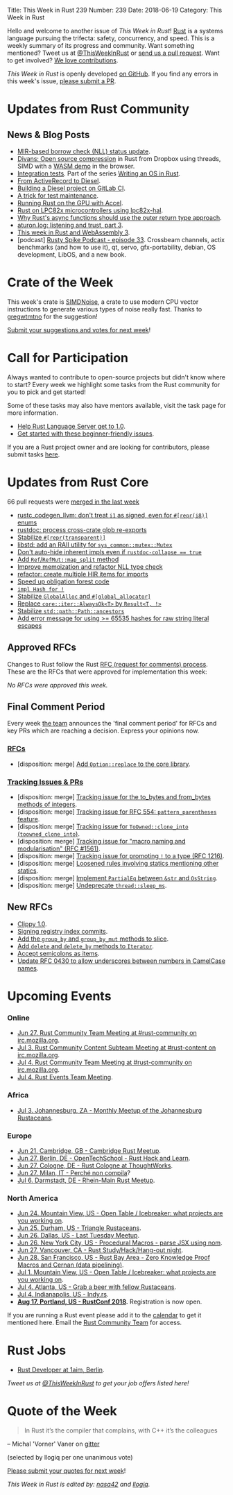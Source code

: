 Title: This Week in Rust 239
Number: 239
Date: 2018-06-19
Category: This Week in Rust

Hello and welcome to another issue of *This Week in Rust*!
[Rust](http://rust-lang.org) is a systems language pursuing the trifecta: safety, concurrency, and speed.
This is a weekly summary of its progress and community.
Want something mentioned? Tweet us at [@ThisWeekInRust](https://twitter.com/ThisWeekInRust) or [send us a pull request](https://github.com/cmr/this-week-in-rust).
Want to get involved? [We love contributions](https://github.com/rust-lang/rust/blob/master/CONTRIBUTING.md).

*This Week in Rust* is openly developed [on GitHub](https://github.com/cmr/this-week-in-rust).
If you find any errors in this week's issue, [please submit a PR](https://github.com/cmr/this-week-in-rust/pulls).

# Updates from Rust Community

## News & Blog Posts

* [MIR-based borrow check (NLL) status update](http://smallcultfollowing.com/babysteps/blog/2018/06/15/mir-based-borrow-check-nll-status-update/).
* [Divans: Open source compression](https://blogs.dropbox.com/tech/2018/06/building-better-compression-together-with-divans/) in Rust from Dropbox using threads, SIMD with a [WASM demo](https://dropbox.github.io/divans) in the browser.
* [Integration tests](https://os.phil-opp.com/integration-tests/). Part of the series [Writing an OS in Rust](https://os.phil-opp.com/).
* [From ActiveRecord to Diesel](http://patshaughnessy.net/2018/6/9/from-activerecord-to-diesel).
* [Building a Diesel project on GitLab CI](https://noyez.gitlab.io/post/2018-06-15-rust-plus-diesel-plus-gitlab/).
* [A trick for test maintenance](https://matklad.github.io/2018/06/18/a-trick-for-test-maintenance.html).
* [Running Rust on the GPU with Accel](https://bheisler.github.io/post/rust-on-the-gpu-with-accel/).
* [Rust on LPC82x microcontrollers using lpc82x-hal](https://users.rust-lang.org/t/lpc82x-hal-0-2-rust-on-lpc82x-microcontrollers/18144).
* [Why Rust's async functions should use the outer return type approach](https://github.com/MajorBreakfast/rust-blog/blob/master/posts/2018-06-19-outer-return-type-approach.md).
* [aturon.log: listening and trust, part 3](https://aturon.github.io/2018/06/18/listening-part-3/).
* [This week in Rust and WebAssembly 3](https://rustwasm.github.io/2018/06/04/this-week-in-rust-wasm-003.html).
* [podcast] [Rusty Spike Podcast - episode 33](https://rusty-spike.blubrry.net/2018/06/13/episode-33-jun-13-2018/). Crossbeam channels, actix benchmarks (and how to use it), qt, servo, gfx-portability, debian, OS development, LibOS, and a new book.

# Crate of the Week

This week's crate is [SIMDNoise](https://crates.io/crates/simdnoise), a crate to use modern CPU vector instructions to generate various types of noise really fast. Thanks to [gregwtmtno](https://users.rust-lang.org/u/gregwtmtno) for the suggestion!

[Submit your suggestions and votes for next week][submit_crate]!

[submit_crate]: https://users.rust-lang.org/t/crate-of-the-week/2704

# Call for Participation

Always wanted to contribute to open-source projects but didn't know where to start?
Every week we highlight some tasks from the Rust community for you to pick and get started!

Some of these tasks may also have mentors available, visit the task page for more information.

* [Help Rust Language Server get to 1.0](https://github.com/rust-lang-nursery/rls/issues/914).
* [Get started with these beginner-friendly issues](https://www.rustaceans.org/findwork/starters).

If you are a Rust project owner and are looking for contributors, please submit tasks [here][guidelines].

[guidelines]: https://users.rust-lang.org/t/twir-call-for-participation/4821

# Updates from Rust Core

66 pull requests were [merged in the last week][merged]

[merged]: https://github.com/search?q=is%3Apr+org%3Arust-lang+is%3Amerged+merged%3A2018-06-11..2018-06-18

* [rustc_codegen_llvm: don't treat `i1` as signed, even for `#[repr(i8)]` enums](https://github.com/rust-lang/rust/pull/51594)
* [rustdoc: process cross-crate glob re-exports](https://github.com/rust-lang/rust/pull/51584)
* [Stabilize `#[repr(transparent)]`](https://github.com/rust-lang/rust/pull/51562)
* [libstd: add an RAII utility for `sys_common::mutex::Mutex`](https://github.com/rust-lang/rust/pull/51529)
* [Don't auto-hide inherent impls even if `rustdoc-collapse == true`](https://github.com/rust-lang/rust/pull/51527)
* [Add `Ref`/`RefMut::map_split` method](https://github.com/rust-lang/rust/pull/51466)
* [Improve memoization and refactor NLL type check](https://github.com/rust-lang/rust/pull/51460)
* [refactor: create multiple HIR items for imports](https://github.com/rust-lang/rust/pull/51425)
* [Speed up obligation forest code](https://github.com/rust-lang/rust/pull/51411)
* [`impl Hash for !`](https://github.com/rust-lang/rust/pull/51404)
* [Stabilize `GlobalAlloc` and `#[global_allocator]`](https://github.com/rust-lang/rust/pull/51241)
* [Replace `core::iter::AlwaysOk<T>` by `Result<T, !>`](https://github.com/rust-lang/rust/pull/50941)
* [Stabilize `std::path::Path::ancestors`](https://github.com/rust-lang/rust/pull/50894)
* [Add error message for using >= 65535 hashes for raw string literal escapes](https://github.com/rust-lang/rust/pull/50296)

## Approved RFCs

Changes to Rust follow the Rust [RFC (request for comments)
process](https://github.com/rust-lang/rfcs#rust-rfcs). These
are the RFCs that were approved for implementation this week:

*No RFCs were approved this week.*

## Final Comment Period

Every week [the team](https://www.rust-lang.org/team.html) announces the
'final comment period' for RFCs and key PRs which are reaching a
decision. Express your opinions now.

### [RFCs](https://github.com/rust-lang/rfcs/labels/final-comment-period)

* [disposition: merge] [Add `Option::replace` to the core library](https://github.com/rust-lang/rfcs/pull/2296).

### [Tracking Issues & PRs](https://github.com/rust-lang/rust/labels/final-comment-period)

* [disposition: merge] [Tracking issue for the to_bytes and from_bytes methods of integers](https://github.com/rust-lang/rust/issues/49792).
* [disposition: merge] [Tracking issue for RFC 554: `pattern_parentheses` feature](https://github.com/rust-lang/rust/issues/51087).
* [disposition: merge] [Tracking issue for `ToOwned::clone_into` (`toowned_clone_into`)](https://github.com/rust-lang/rust/issues/41263).
* [disposition: merge] [Tracking issue for "macro naming and modularisation" (RFC #1561)](https://github.com/rust-lang/rust/issues/35896).
* [disposition: merge] [Tracking issue for promoting `!` to a type (RFC 1216)](https://github.com/rust-lang/rust/issues/35121).
* [disposition: merge] [Loosened rules involving statics mentioning other statics](https://github.com/rust-lang/rust/pull/51110).
* [disposition: merge] [Implement `PartialEq` between `&str` and `OsString`](https://github.com/rust-lang/rust/pull/51178).
* [disposition: merge] [Undeprecate `thread::sleep_ms`](https://github.com/rust-lang/rust/pull/51610).

## New RFCs

* [Clippy 1.0](https://github.com/rust-lang/rfcs/pull/2476).
* [Signing registry index commits](https://github.com/rust-lang/rfcs/pull/2474).
* [Add the `group_by` and `group_by_mut` methods to slice](https://github.com/rust-lang/rfcs/pull/2477).
* [Add `delete` and `delete_by` methods to `Iterator`](https://github.com/rust-lang/rfcs/pull/2475).
* [Accept semicolons as items](https://github.com/rust-lang/rfcs/pull/2479).
* [Update RFC 0430 to allow underscores between numbers in CamelCase names](https://github.com/rust-lang/rfcs/pull/2478).

# Upcoming Events

### Online

* [Jun 27. Rust Community Team Meeting at #rust-community on irc.mozilla.org](irc://irc.mozilla.org/rust-community).
* [Jul  3. Rust Community Content Subteam Meeting at #rust-content on irc.mozilla.org](irc://irc.mozilla.org/rust-content).
* [Jul  4. Rust Community Team Meeting at #rust-community on irc.mozilla.org](irc://irc.mozilla.org/rust-community).
* [Jul  4. Rust Events Team Meeting](https://t.me/joinchat/EkKINhHCgZ9llzvPidOssA).

### Africa

* [Jul  3. Johannesburg, ZA - Monthly Meetup of the Johannesburg Rustaceans](https://www.meetup.com/Johannesburg-Rust-Meetup/events/cpblrnyxkbfb/).

### Europe

* [Jun 21. Cambridge, GB - Cambridge Rust Meetup](https://www.meetup.com/Cambridge-Rust-Meetup/events/pzwshpyxjbcc/).
* [Jun 27. Berlin, DE - OpenTechSchool - Rust Hack and Learn](https://www.meetup.com/opentechschool-berlin/events/251675898/).
* [Jun 27. Cologne, DE - Rust Cologne at ThoughtWorks](https://www.meetup.com/RustCologne/events/vnwndpyxjbjb/).
* [Jun 27. Milan, IT - Perché non compila](https://www.meetup.com/rust-language-milano/events/251914721/)?
* [Jul  6. Darmstadt, DE - Rhein-Main Rust Meetup](https://www.meetup.com/Rust-Rhein-Main/events/251928672).

### North America

* [Jun 24. Mountain View, US - Open Table / Icebreaker: what projects are you working on](https://www.meetup.com/Rust-Dev-in-Mountain-View/events/glnfcpyxjbgc/).
* [Jun 25. Durham, US - Triangle Rustaceans](https://www.meetup.com/triangle-rustaceans/events/kkjnpnyxjbhc/).
* [Jun 26. Dallas, US - Last Tuesday Meetup](https://www.meetup.com/Dallas-Rust/events/zfgwzmyxjbjc/).
* [Jun 26. New York City, US - Procedural Macros - parse JSX using nom](https://www.meetup.com/Rust-NYC/events/251490499/).
* [Jun 27. Vancouver, CA - Rust Study/Hack/Hang-out night](https://www.meetup.com/Vancouver-Rust/events/dqldspyxjbkc/).
* [Jun 28. San Francisco, US - Rust Bay Area - Zero Knowledge Proof Macros and Cernan (data pipelining)](https://www.meetup.com/Rust-Bay-Area/events/244156617/).
* [Jul  1. Mountain View, US - Open Table / Icebreaker: what projects are you working on](https://www.meetup.com/Rust-Dev-in-Mountain-View/events/glnfcpyxkbcb/).
* [Jul  4. Atlanta, US - Grab a beer with fellow Rustaceans](https://www.meetup.com/Rust-ATL/events/rhvgrmyxkbgb/).
* [Jul  4. Indianapolis, US - Indy.rs](https://www.meetup.com/indyrs/events/mffbtpyxkbgb/).
* **[Aug 17. Portland, US - RustConf 2018](http://rustconf.com/).** Registration is now open.

If you are running a Rust event please add it to the [calendar] to get
it mentioned here. Email the [Rust Community Team][community] for access.

[calendar]: https://www.google.com/calendar/embed?src=apd9vmbc22egenmtu5l6c5jbfc%40group.calendar.google.com
[community]: mailto:community-team@rust-lang.org

# Rust Jobs

* [Rust Developer at 1aim, Berlin](https://www.reddit.com/r/rust/comments/8qrcvv/rust_developer_roles_available_at_1aim_apply_now/).

*Tweet us at [@ThisWeekInRust](https://twitter.com/ThisWeekInRust) to get your job offers listed here!*

# Quote of the Week

> In Rust it’s the compiler that complains, with C++ it’s the colleagues

– Michal 'Vorner' Vaner on [gitter](https://gitter.im/rust-lang/rust?at=5b212b1a37a2df7bed398c7c)

(selected by llogiq per one unanimous vote)

[Please submit your quotes for next week][submit]!

[submit]: http://users.rust-lang.org/t/twir-quote-of-the-week/328

*This Week in Rust is edited by: [nasa42](https://github.com/nasa42) and [llogiq](https://github.com/llogiq).*
